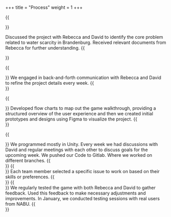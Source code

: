 +++
title = "Process"
weight = 1
+++

{{<section title="Initial Meetings">}}

Discussed the project with Rebecca and David to identify the core problem related to water scarcity in Brandenburg.
Received relevant documents from Rebecca for further understanding.
{{</section>}}

{{<section title="Communication and Iteration">}}
We engaged in back-and-forth communication with Rebecca and David to refine the project details every week. 
{{</section>}}

{{<section title="Flow Charts">}}
Developed flow charts to map out the game walkthrough, providing a structured overview of the user experience and then
we created initial prototypes and designs using Figma to visualize the project.
{{</section>}}

{{<section title="Programming">}}
We programmed mostly in Unity. Every week we had discussions with David and regular meetings with each other  to discuss goals for the upcoming week. We pushed our Code to Gitlab. Where we worked on different branches. 
{{</section>}}
{{<section title="Issue Assignment">}}
Each team member selected a specific issue to work on based on their skills or preferences.
{{</section>}}
{{<section title="Testing">}}
We regularly tested the game with both Rebecca and David to gather feedback.
Used this feedback to make necessary adjustments and improvements.
In January, we conducted testing sessions with real users from NABU.
{{</section>}}






